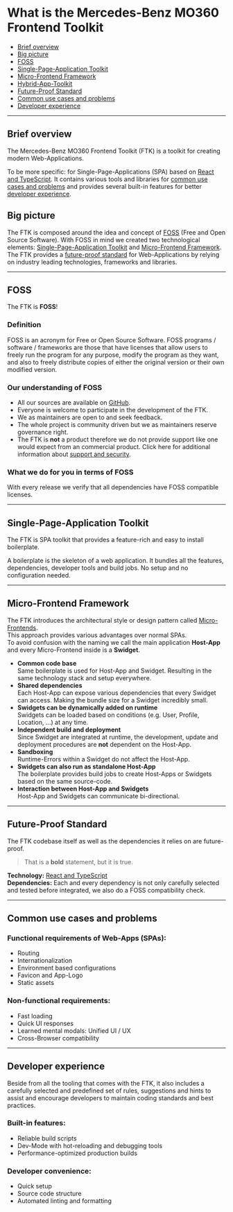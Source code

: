 # What is the Mercedes-Benz MO360 Frontend Toolkit

- [Brief overview](#brief-overview)
- [Big picture](#big-picture)
- [FOSS](#foss)
- [Single-Page-Application Toolkit](#single-page-application-toolkit)
- [Micro-Frontend Framework](#micro-frontend-framework)
- [Hybrid-App-Toolkit](#hybrid-app-toolkit)
- [Future-Proof Standard](#future-proof-standard)
- [Common use cases and problems](#common-use-cases-and-problems)
- [Developer experience](#developer-experience)

----

## Brief overview

The Mercedes-Benz MO360 Frontend Toolkit (FTK) is a toolkit for creating modern Web-Applications.

To be more specific: for Single-Page-Applications (SPA) based on [React and TypeScript](../faq/why-react-and-typescript.md).
It contains various tools and libraries for [common use cases and problems](#common-use-cases-and-problems) and provides several built-in features for better [developer experience](#developer-experience).

## Big picture

The FTK is composed around the idea and concept of [FOSS](#foss) (Free and Open Source Software).
With FOSS in mind we created two technological elements:
[Single-Page-Application Toolkit](#single-page-application-toolkit) and [Micro-Frontend Framework](#micro-frontend-framework).  
The FTK provides a [future-proof standard](#future-proof-standard) for Web-Applications by relying on industry leading technologies, frameworks and libraries.

----

## FOSS

The FTK is **FOSS**!

### Definition

FOSS is an acronym for Free or Open Source Software. FOSS programs / software / frameworks are those that have licenses that allow users to freely run the program for any purpose, modify the program as they want, and also to freely distribute copies of either the original version or their own modified version.

### Our understanding of FOSS

- All our sources are available on [GitHub](https://github.com/Daimler/mo360-ftk).
- Everyone is welcome to participate in the development of the FTK.
- We as maintainers are open to and seek feedback.
- The whole project is community driven but we as maintainers reserve governance right.
- The FTK is **not** a product therefore we do not provide support like one would expect from an commercial product. Click here for additional information about [support and security](./support-and-security.md).

### What we do for you in terms of FOSS

With every release we verify that all dependencies have FOSS compatible licenses.

----

## Single-Page-Application Toolkit

The FTK is SPA toolkit that provides a feature-rich and easy to install boilerplate.

A boilerplate is the skeleton of a web application.
It bundles all the features, dependencies, developer tools and build jobs. No setup and no configuration needed.

----

## Micro-Frontend Framework

The FTK introduces the architectural style or design pattern called [Micro-Frontends](../faq/what-is-a-micro-frontend.md).  
This approach provides various advantages over normal SPAs.  
To avoid confusion with the naming we call the main application **Host-App** and every Micro-Frontend inside is a **Swidget**.

- **Common code base**  
  Same boilerplate is used for Host-App and Swidget.
  Resulting in the same technology stack and setup everywhere.
- **Shared dependencies**  
  Each Host-App can expose various dependencies that every Swidget can access.
  Making the bundle size for a Swidget incredibly small.
- **Swidgets can be dynamically added on runtime**  
  Swidgets can be loaded based on conditions (e.g. User, Profile, Location, ...) at any time.
- **Independent build and deployment**  
  Since Swidget are integrated at runtime, the development, update and deployment procedures are **not** dependent on the Host-App.
- **Sandboxing**  
  Runtime-Errors within a Swidget do not affect the Host-App.
- **Swidgets can also run as standalone Host-App**  
  The boilerplate provides build jobs to create Host-Apps or Swidgets based on the same source-code.
- **Interaction between Host-App and Swidgets**  
  Host-App and Swidgets can communicate bi-directional.

----

## Future-Proof Standard

The FTK codebase itself as well as the dependencies it relies on are future-proof.

> That is a **bold** statement, but it is true.

**Technology:** [React and TypeScript](../faq/why-react-and-typescript.md)  
**Dependencies:** Each and every dependency is not only carefully selected and tested before integrated, we also do a FOSS compatibility check.

----

## Common use cases and problems

### Functional requirements of Web-Apps (SPAs):

- Routing
- Internationalization
- Environment based configurations
- Favicon and App-Logo
- Static assets

### Non-functional requirements:

- Fast loading
- Quick UI responses
- Learned mental modals: Unified UI / UX
- Cross-Browser compatibility

----

## Developer experience

Beside from all the tooling that comes with the FTK, it also includes a carefully selected and predefined set of rules, suggestions and hints to assist and encourage developers to maintain coding standards and best practices.

### Built-in features:

- Reliable build scripts
- Dev-Mode with hot-reloading and debugging tools
- Performance-optimized production builds

### Developer convenience:

- Quick setup
- Source code structure
- Automated linting and formatting
